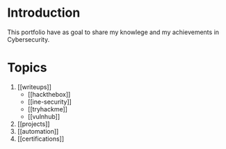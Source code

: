 

# Introduction

This portfolio have as goal to share my knowlege and my achievements in Cybersecurity.

# Topics

1. [[writeups]]
	* [[hackthebox]]
	* [[ine-security]]
	* [[tryhackme]]
	* [[vulnhub]]
2. [[projects]]
3. [[automation]]
4. [[certifications]]